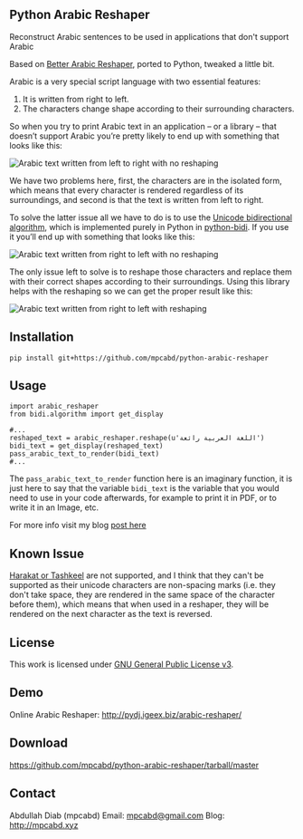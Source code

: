 ## Python Arabic Reshaper
Reconstruct Arabic sentences to be used in applications that don't support Arabic

Based on [Better Arabic Reshaper](https://github.com/agawish/Better-Arabic-Reshaper/), ported to Python, tweaked a little bit.

Arabic is a very special script language with two essential features:

1. It is written from right to left.
2. The characters change shape according to their surrounding characters.

So when you try to print Arabic text in an application – or a library – that doesn’t support Arabic you’re pretty likely to end up with something that looks like this:

![Arabic text written from left to right with no reshaping](http://mpcabd.xyz/wp-content/uploads/2012/05/arabic-1.png)

We have two problems here, first, the characters are in the isolated form, which means that every character is rendered regardless of its surroundings, and second is that the text is written from left to right.

To solve the latter issue all we have to do is to use the [Unicode bidirectional algorithm](http://unicode.org/reports/tr9/), which is implemented purely in Python in [python-bidi](https://github.com/MeirKriheli/python-bidi). If you use it you’ll end up with something that looks like this:

![Arabic text written from right to left with no reshaping](http://mpcabd.xyz/wp-content/uploads/2012/05/arabic-6.png)

The only issue left to solve is to reshape those characters and replace them with their correct shapes according to their surroundings. Using this library helps with the reshaping so we can get the proper result like this:

![Arabic text written from right to left with reshaping](http://mpcabd.xyz/wp-content/uploads/2012/05/arabic-3.png)

## Installation

    pip install git+https://github.com/mpcabd/python-arabic-reshaper

## Usage

```
import arabic_reshaper
from bidi.algorithm import get_display
 
#...
reshaped_text = arabic_reshaper.reshape(u'اللغة العربية رائعة')
bidi_text = get_display(reshaped_text)
pass_arabic_text_to_render(bidi_text)
#...
```

The `pass_arabic_text_to_render` function here is an imaginary function, it is just here to say that the variable `bidi_text` is the variable that you would need to use in your code afterwards, for example to print it in PDF, or to write it in an Image, etc.

For more info visit my blog [post here](http://mpcabd.xyz/python-arabic-text-reshaper/)

## Known Issue

[Harakat or Tashkeel](http://en.wikipedia.org/wiki/Arabic_diacritics#Tashkil_.28marks_used_as_phonetic_guides.29) are not supported, and I think that they can't be supported as their unicode characters are non-spacing marks (i.e. they don't take space, they are rendered in the same space of the character before them), which means that when used in a reshaper, they will be rendered on the next character as the text is reversed.

## License

This work is licensed under [GNU General Public License v3](http://www.gnu.org/licenses/gpl.txt).

## Demo

Online Arabic Reshaper: http://pydj.igeex.biz/arabic-reshaper/

## Download

https://github.com/mpcabd/python-arabic-reshaper/tarball/master

## Contact

Abdullah Diab (mpcabd)
Email: 	mpcabd@gmail.com
Blog:	http://mpcabd.xyz

